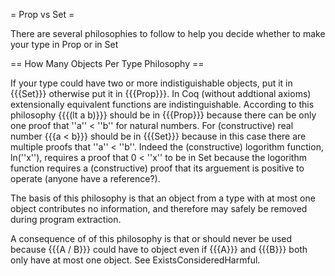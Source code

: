 = Prop vs Set =

There are several philosophies to follow to help you decide whether to make your type in Prop or in Set

== How Many Objects Per Type Philosophy ==

If your type could have two or more indistiguishable objects, put it in {{{Set}}} otherwise put it in {{{Prop}}}.  In Coq (without addtional axioms) extensionally equivalent functions are indistinguishable. According to this philosophy {{{(lt a b)}}} should be in {{{Prop}}} because there can be only one proof that ''a'' < ''b'' for natural numbers.  For (constructive) real number {{{a < b}}} should be in {{{Set}}} because in this case there are multiple proofs that ''a'' < ''b''.  Indeed the (constructive) logorithm function, ln(''x''), requires a proof that 0 < ''x'' to be in Set because the logorithm function requires a (constructive) proof that its arguement is positive to operate (anyone have a reference?).

The basis of this philosophy is that an object from a type with at most one object contributes no information, and therefore may safely be removed during program extraction.

A consequence of of this philosophy is that or should never be used because {{{A \/ B}}} could have to object even if {{{A}}} and {{{B}}} both only have at most one object. See ExistsConsideredHarmful.
